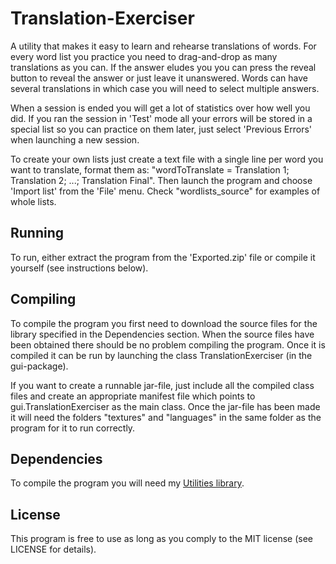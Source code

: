 # Translation-Exerciser
A utility that makes it easy to learn and rehearse translations of words. For every word list you practice you need to drag-and-drop as many translations as you can. If the answer eludes you you can press the reveal button to reveal the answer or just leave it unanswered. Words can have several translations in which case you will need to select multiple answers.

When a session is ended you will get a lot of statistics over how well you did. If you ran the session in 'Test' mode all your errors will be stored in a special list so you can practice on them later, just select  'Previous Errors' when launching a new session.

To create your own lists just create a text file with a single line per word you want to translate, format them as: "wordToTranslate = Translation 1; Translation 2; ...; Translation Final". Then launch the program and choose 'Import list' from the 'File' menu. Check "wordlists_source" for examples of whole lists.

## Running
To run, either extract the program from the 'Exported.zip' file or compile it yourself (see instructions below).

## Compiling
To compile the program you first need to download the source files for the library specified in the Dependencies section. When the source files have been obtained there should be no problem compiling the program. Once it is compiled it can be run by launching the class TranslationExerciser (in the gui-package).

If you want to create a runnable jar-file, just include all the compiled class files and create an appropriate manifest file which points to gui.TranslationExerciser as the main class. Once the jar-file has been made it will need the folders "textures" and "languages" in the same folder as the program for it to run correctly. 

## Dependencies
To compile the program you will need my [Utilities library](https://github.com/Sebastian-0/Utilities).

## License
This program is free to use as long as you comply to the MIT license (see LICENSE for details).